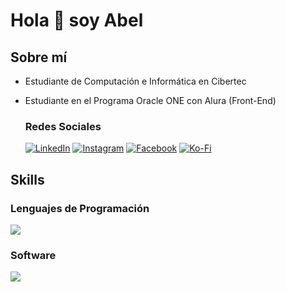 # Hola 👋 soy Abel

## Sobre mí

- Estudiante de Computación e Informática en Cibertec
- Estudiante en el Programa Oracle ONE con Alura (Front-End)

  ### Redes Sociales

  <a href="https://www.linkedin.com/in/abelsulcaespinoza/" target="_blank"><img src="https://img.shields.io/badge/LinkedIn-0077B5?style=for-the-badge&logo=linkedin&logoColor=white" alt="LinkedIn"></a>
  <a href="https://www.instagram.com/abelsulcaespinoza/" target="_blank"><img src="https://img.shields.io/badge/Instagram-E4405F?style=for-the-badge&logo=instagram&logoColor=white" alt="Instagram"></a>
  <a href="https://www.facebook.com/abelsulcaespinoza" target="_blank"><img src="https://img.shields.io/badge/Facebook-1877F2?style=for-the-badge&logo=facebook&logoColor=white" alt="Facebook"></a>
  <a href="https://ko-fi.com/abelsulcaespinoza" target="_blank"><img src="https://img.shields.io/badge/Ko--fi-F16061?style=for-the-badge&logo=ko-fi&logoColor=white" alt="Ko-Fi"></a>

## Skills

### Lenguajes de Programación

<p>
  <a href="https://skillicons.dev">
    <img src="https://skillicons.dev/icons?i=html,css,js,react,java,cs,mongodb,mysql" />
  </a>
</p>

### Software

<p>
  <a href="https://skillicons.dev">
    <img src="https://skillicons.dev/icons?i=windows,git,vscode,visualstudio,eclipse,powershell,ableton,notion,stackoverflow" />
  </a>
</p>

